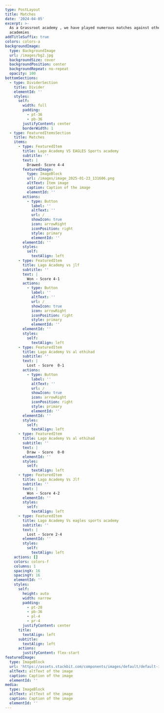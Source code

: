 ```yaml
---
type: PostLayout
title: Matches
date: '2024-04-05'
excerpt: >-
  As a Grassroot academy , we have played numerous matches against other
  academies
addTitleSuffix: true
colors: colors-a
backgroundImage:
  type: BackgroundImage
  url: /images/bg2.jpg
  backgroundSize: cover
  backgroundPosition: center
  backgroundRepeat: no-repeat
  opacity: 100
bottomSections:
  - type: DividerSection
    title: Divider
    elementId: ''
    styles:
      self:
        width: full
        padding:
          - pt-36
          - pb-36
        justifyContent: center
        borderWidth: 1
  - type: FeaturedItemsSection
    title: Matches
    items:
      - type: FeaturedItem
        title: Lago Academy VS EAGLES Sports academy
        subtitle: ''
        text: |
          Drawed- Score 4-4
        featuredImage:
          type: ImageBlock
          url: /images/image_2025-01-23_131606.png
          altText: Item image
          caption: Caption of the image
          elementId: ''
        actions:
          - type: Button
            label: ''
            altText: ''
            url: /
            showIcon: true
            icon: arrowRight
            iconPosition: right
            style: primary
            elementId: ''
        elementId: ''
        styles:
          self:
            textAlign: left
      - type: FeaturedItem
        title: Lago Academy vs jlf
        subtitle: ''
        text: |
          Won - Score 4-1
        actions:
          - type: Button
            label: ''
            altText: ''
            url: /
            showIcon: true
            icon: arrowRight
            iconPosition: right
            style: primary
            elementId: ''
        elementId: ''
        styles:
          self:
            textAlign: left
      - type: FeaturedItem
        title: Lago Academy Vs al ethihad
        subtitle: ''
        text: |
          Lost - Score  0-1
        actions:
          - type: Button
            label: ''
            altText: ''
            url: /
            showIcon: true
            icon: arrowRight
            iconPosition: right
            style: primary
            elementId: ''
        elementId: ''
        styles:
          self:
            textAlign: left
      - type: FeaturedItem
        title: Lago Academy Vs al ethihad
        subtitle: ''
        text: |
          Draw - Score  0-0
        elementId: ''
        styles:
          self:
            textAlign: left
      - type: FeaturedItem
        title: Lago Academy Vs Jlf
        subtitle: ''
        text: |
          Won - Score 4-2
        elementId: ''
        styles:
          self:
            textAlign: left
      - type: FeaturedItem
        title: Lago Academy Vs eagles sports academy
        subtitle: ''
        text: |
          Lost - Score 2-4
        elementId: ''
        styles:
          self:
            textAlign: left
    actions: []
    colors: colors-f
    columns: 1
    spacingX: 16
    spacingY: 16
    elementId: ''
    styles:
      self:
        height: auto
        width: narrow
        padding:
          - pt-28
          - pb-36
          - pl-4
          - pr-4
        justifyContent: center
      title:
        textAlign: left
      subtitle:
        textAlign: left
      actions:
        justifyContent: flex-start
featuredImage:
  type: ImageBlock
  url: 'https://assets.stackbit.com/components/images/default/default-image.png'
  altText: altText of the image
  caption: Caption of the image
  elementId: ''
media:
  type: ImageBlock
  altText: altText of the image
  caption: Caption of the image
  elementId: ''
---
```

